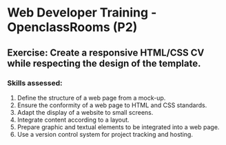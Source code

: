 # Web Developer Training - OpenclassRooms (P2)

## Exercise: Create a responsive HTML/CSS CV while respecting the design of the template. 

### Skills assessed:
 1. Define the structure of a web page from a mock-up.
 2. Ensure the conformity of a web page to HTML and CSS standards. 
 3. Adapt the display of a website to small screens.
 4. Integrate content according to a layout.
 5. Prepare graphic and textual elements to be integrated into a web page.
 6. Use a version control system for project tracking and hosting.